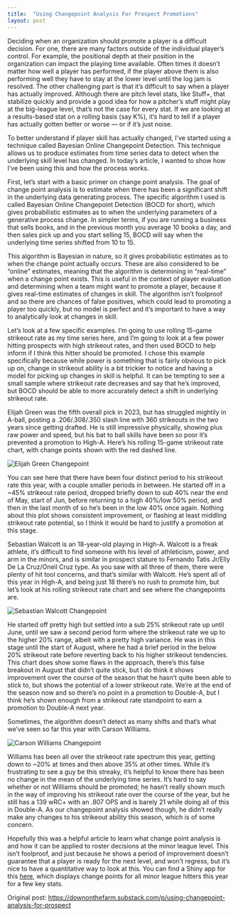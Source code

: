 ```yaml
---
title:  "Using Changepoint Analysis For Prospect Promotions"
layout: post
---
```


Deciding when an organization should promote a player is a difficult decision. For one, there are many factors outside of the individual player’s control. For example, the positional depth at their position in the organization can impact the playing time available. Often times it doesn’t matter how well a player has performed, if the player above them is also performing well they have to stay at the lower level until the log jam is resolved. The other challenging part is that it’s difficult to say when a player has actually improved. Although there are pitch level stats, like Stuff+, that stabilize quickly and provide a good idea for how a pitcher’s stuff might play at the big-league level, that’s not the case for every stat. If we are looking at a results-based stat on a rolling basis (say K%), it’s hard to tell if a player has actually gotten better or worse — or if it’s just noise.

To better understand if player skill has actually changed, I’ve started using a technique called Bayesian Online Changepoint Detection. This technique allows us to produce estimates from time series data to detect when the underlying skill level has changed. In today’s article, I wanted to show how I’ve been using this and how the process works.

First, let’s start with a basic primer on change point analysis. The goal of change point analysis is to estimate when there has been a significant shift in the underlying data generating process. The specific algorithm I used is called Bayesian Online Changepoint Detection (BOCD for short), which gives probabilistic estimates as to when the underlying parameters of a generative process change. In simpler terms, if you are running a business that sells books, and in the previous month you average 10 books a day, and then sales pick up and you start selling 15, BOCD will say when the underlying time series shifted from 10 to 15.

This algorithm is Bayesian in nature, so it gives probabilistic estimates as to when the change point actually occurs. These are also considered to be “online” estimates, meaning that the algorithm is determining in “real-time” when a change point exists. This is useful in the context of player evaluation and determining when a team might want to promote a player, because it gives real-time estimates of changes in skill. The algorithm isn’t foolproof and so there are chances of false positives, which could lead to promoting a player too quickly, but no model is perfect and it’s important to have a way to analytically look at changes in skill.

Let’s look at a few specific examples. I’m going to use rolling 15-game strikeout rate as my time series here, and I’m going to look at a few power hitting prospects with high strikeout rates, and then used BOCD to help inform if I think this hitter should be promoted. I chose this example specifically because while power is something that is fairly obvious to pick up on, change in strikeout ability is a bit trickier to notice and having a model for picking up changes in skill is helpful. It can be tempting to see a small sample where strikeout rate decreases and say that he’s improved, but BOCD should be able to more accurately detect a shift in underlying strikeout rate.

Elijah Green was the fifth overall pick in 2023, but has struggled mightily in A-ball, posting a .206/.308/.350 slash line with 360 strikeouts in the two years since getting drafted. He is still impressive physically, showing plus raw power and speed, but his bat to ball skills have been so poor it’s prevented a promotion to High-A. Here’s his rolling 15-game strikeout rate chart, with change points shown with the red dashed line.

![Elijah Green Changepoint](/assets/green-changepoint.png)

You can see here that there have been four distinct period to his strikeout rate this year, with a couple smaller periods in between. He started off in a ~45% strikeout rate period, dropped briefly down to sub 40% near the end of May, start of Jun, before returning to a high 40%/low 50% period, and then in the last month of so he’s been in the low 40% once again. Nothing about this plot shows consistent improvement, or flashing at least middling strikeout rate potential, so I think it would be hard to justify a promotion at this stage.

Sebastian Walcott is an 18-year-old playing in High-A. Walcott is a freak athlete, it’s difficult to find someone with his level of athleticism, power, and arm in the minors, and is similar in prospect stature to Fernando Tatis Jr/Elly De La Cruz/Oneil Cruz type. As you saw with all three of them, there were plenty of hit tool concerns, and that’s similar with Walcott. He’s spent all of this year in High-A, and being just 18 there’s no rush to promote him, but let’s look at his rolling strikeout rate chart and see where the changepoints are.

![Sebastian Walcott Changepoint](/assets/walcott-changepoint.png)

He started off pretty high but settled into a sub 25% strikeout rate up until June, until we saw a second period form where the strikeout rate we up to the higher 20% range, albeit with a pretty high variance. He was in this stage until the start of August, where he had a brief period in the below 20% strikeout rate before reverting back to his higher strikeout tendencies. This chart does show some flaws in the approach, there’s this false breakout in August that didn’t quite stick, but I do think it shows improvement over the course of the season that he hasn’t quite been able to stick to, but shows the potential of a lower strikeout rate. We’re at the end of the season now and so there’s no point in a promotion to Double-A, but I think he’s shown enough from a strikeout rate standpoint to earn a promotion to Double-A next year.

Sometimes, the algorithm doesn’t detect as many shifts and that’s what we’ve seen so far this year with Carson Williams.

![Carson Williams Changepoint](/assets/williams-changepoint.png)

Williams has been all over the strikeout rate spectrum this year, getting down to ~20% at times and then above 35% at other times. While it’s frustrating to see a guy be this streaky, it’s helpful to know there has been no change in the mean of the underlying time series. It’s hard to say whether or not Williams should be promoted; he hasn’t really shown much in the way of improving his strikeout rate over the course of the year, but he still has a 139 wRC+ with an .807 OPS and is barely 21 while doing all of this in Double-A. As our changepoint analysis showed though, he didn’t really make any changes to his strikeout ability this season, which is of some concern.

Hopefully this was a helpful article to learn what change point analysis is and how it can be applied to roster decisions at the minor league level. This isn’t foolproof, and just because he shows a period of improvement doesn’t guarantee that a player is ready for the next level, and won’t regress, but it’s nice to have a quantitative way to look at this. You can find a Shiny app for this [here](https://david-gerth.shinyapps.io/milb_hitter_changepoints/), which displays change points for all minor league hitters this year for a few key stats.

Original post: https://downonthefarm.substack.com/p/using-changepoint-analysis-for-prospect



